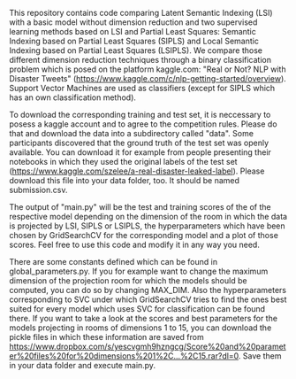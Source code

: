 This repository contains code comparing Latent Semantic Indexing (LSI) with a basic model without dimension reduction and two supervised learning methods based on LSI and Partial Least Squares: Semantic Indexing based on Partial Least Squares (SIPLS) and Local Semantic Indexing based on Partial Least Squares (LSIPLS). We compare those different dimension reduction techniques through a binary classification problem which is posed on the platform kaggle.com: "Real or Not? NLP with Disaster Tweets" (https://www.kaggle.com/c/nlp-getting-started/overview).
Support Vector Machines are used as classifiers (except for SIPLS which has an own classification method).

To download the corresponding training and test set, it is neccessary to posess a kaggle account and to agree to the competition rules. Please do that and download the data into a subdirectory called "data". Some participants discovered that the ground truth of the test set was openly available. You can download it for example from people presenting their notebooks in which they used the original labels of the test set (https://www.kaggle.com/szelee/a-real-disaster-leaked-label). Please download this file into your data folder, too. It should be named submission.csv.

The output of "main.py" will be the test and training scores of the of the respective model depending on the dimension of the room in which the data is projected by LSI, SIPLS or LSIPLS, the hyperparameters which have been chosen by GridSearchCV for the corresponding model and a plot of those scores. Feel free to use this code and modify it in any way you need.

There are some constants defined which can be found in global_parameters.py. If you for example want to change the maximum dimension of the projection room for which the models should be computed, you can do so by changing MAX_DIM. Also the hyperparameters corresponding to SVC under which GridSearchCV tries to find the ones best suited for every model which uses SVC for classification can be found there. If you want to take a look at the scores and best parameters for the models projecting in rooms of dimensions 1 to 15, you can download the pickle files in which these information are saved from https://www.dropbox.com/s/yescvgmh9hzngcg/Score%20and%20parameter%20files%20for%20dimensions%201%2C...%2C15.rar?dl=0. Save them in your data folder and execute main.py.